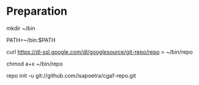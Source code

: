 
# Preparation
mkdir ~/bin

PATH=~/bin:$PATH

curl https://dl-ssl.google.com/dl/googlesource/git-repo/repo > ~/bin/repo

chmod a+x ~/bin/repo

repo init -u git://github.com/isapoetra/cgaf-repo.git
